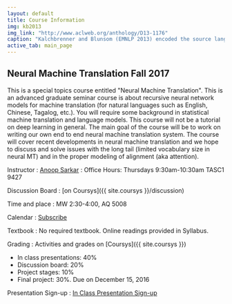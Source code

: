 ```yaml
---
layout: default
title: Course Information
img: kb2013
img_link: "http://www.aclweb.org/anthology/D13-1176"
caption: "Kalchbrenner and Blunsom (EMNLP 2013) encoded the source language input into a continuous representation and then generated the output translation from it."
active_tab: main_page 
---
```


## Neural Machine Translation <span class="text-muted">Fall 2017</span>

This is a special topics course entitled "Neural Machine Translation".
This is an advanced graduate seminar course is about recursive
neural network models for machine translation (for natural languages
such as English, Chinese, Tagalog, etc.). You will require some
background in statistical machine translation and language models.
This course will not be a tutorial on deep learning in general. The
main goal of the course will be to work on writing our own end to
end neural machine translation system. The course will cover recent
developments in neural machine translation and we hope to discuss
and solve issues with the long tail (limited vocabulary size in
neural MT) and in the proper modeling of alignment (aka attention).

Instructor
: [Anoop Sarkar](http://www.cs.sfu.ca/~anoop/) 
: Office Hours: Thursdays 9:30am-10:30am TASC1 9427

Discussion Board
: [on Coursys]({{ site.coursys }}/discussion)

Time and place
: MW 2:30-4:00, AQ 5008

Calendar
: [Subscribe](https://courses.cs.sfu.ca/calendar/0261d2fe6030dc6570c3073ca9dd1a93/anoop)

Textbook
: No required textbook. Online readings provided in Syllabus.

Grading
: Activities and grades on [Coursys]({{ site.coursys }})

* In class presentations: 40%
* Discussion board: 20%
* Project stages: 10%
* Final project: 30%. Due on December 15, 2016

Presentation Sign-up
: [In Class Presentation Sign-up](https://docs.google.com/spreadsheets/d/1WVTtcJLLK_RlhzSeZmdIveAPjga-tjecqvV-deOG16g/edit?usp=sharing)
